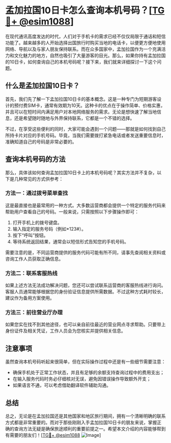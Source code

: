 # 孟加拉国10日卡怎么查询本机号码？[[TG💪+ @esim1088](https://t.me/s/esim1088)]

在现代通讯高度发达的时代，人们对于手机卡的需求已经不仅仅局限于通话和短信功能了。越来越多的人开始选择出国旅行时购买当地的电话卡，以便更方便地使用网络、导航以及与家人朋友保持联系。而在众多国家中，孟加拉国作为一个充满活力和文化魅力的地方，自然也吸引了大量游客的目光。那么，如果你持有孟加拉国的10日卡，如何查询自己的本机号码呢？接下来，我们就来详细探讨一下这个问题。

## 什么是孟加拉国10日卡？

首先，我们先了解一下孟加拉国10日卡的基本概念。这是一种专门为短期游客设计的预付费SIM卡，通常有效期为10天。这种卡的优点在于操作简单、价格实惠，并且可以在短时间内满足用户对本地网络服务的需求。无论是想快速了解当地信息，还是希望随时随地与外界保持联系，它都是一个不错的选择。

不过，在享受这些便利的同时，大家可能会遇到一个问题——那就是如何找到自己所持卡片对应的手机号码。毕竟，当我们需要拨打紧急电话或者发送重要信息时，准确知道自己的号码是非常必要的。

## 查询本机号码的方法

那么，具体该如何查询孟加拉国10日卡上的本机号码呢？其实方法并不复杂，以下是几种常见的方式供参考：

### 方法一：通过拨号菜单查找
这是最直接也是最常用的一种方式。大多数运营商都会提供一个特定的服务代码来帮助用户查看自己的号码。一般来说，只需按照以下步骤操作即可：
1. 打开手机上的拨号键盘。
2. 输入指定的服务号码（例如*123#）。
3. 按下“呼叫”按钮。
4. 等待系统返回结果，通常会以短信形式告知您的手机号码。

需要注意的是，不同运营商提供的服务代码可能有所不同，请事先查阅相关资料或咨询工作人员获取正确信息。

### 方法二：联系客服热线
如果上述方法无法成功解决问题，您还可以尝试联系运营商的客服热线进行询问。客服人员通常能够根据您的身份验证信息提供所需数据。不过这种方式耗时较长，建议作为备用方案使用。

### 方法三：前往营业厅办理
如果您实在找不到其他途径，也可以亲自前往最近的营业网点寻求帮助。只要带上身份证件及相关凭证，工作人员会为您核实并提供相关信息。

## 注意事项
虽然查询本机号码听起来很简单，但在实际操作过程中还是有一些细节需要注意：
- 确保手机处于正常工作状态，并且有足够的余额支持查询过程中的费用支出；
- 在输入服务代码时务必仔细核对无误，避免因错误操作导致额外开支；
- 如果语言不通，可以考虑借助翻译软件辅助沟通。

## 总结

总之，无论是在孟加拉国还是其他国家和地区旅行期间，拥有一个清晰明确的联系方式都是非常重要的。而对于那些刚刚入手孟加拉国10日卡的朋友来说，掌握正确的查询方法无疑是确保旅途顺利的重要前提之一。希望本文介绍的内容能够帮到有需要的朋友们！[[TG💪+ @esim1088](https://t.me/s/esim1088) ![Image](https://i.postimg.cc/4NQfJmqS/Snipaste-2025-05-13-00-14-12.png)]